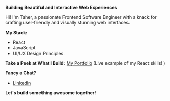 **Building Beautiful and Interactive Web Experiences**

 Hi! I'm Taher, a passionate Frontend Software Engineer with a knack for crafting user-friendly and visually stunning web interfaces. 

**My Stack:**
* React
* JavaScript
* UI/UX Design Principles

**Take a Peek at What I Build:**
[My Portfolio](https://taher-react-portfolio.vercel.app/) (Live example of my React skills! )

**Fancy a Chat?**
* [LinkedIn](https://www.linkedin.com/in/taher-hath)

**Let's build something awesome together!** 
